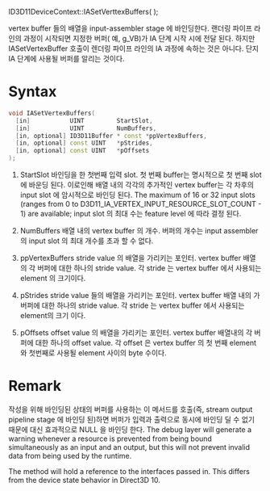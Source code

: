 ID3D11DeviceContext::IASetVerttexBuffers( );

vertex buffer 들의 배열을 input-assembler stage 에 바인딩한다. 랜더링 파이프 라인의 과정이 시작되면 지정한 버퍼( 예, g_VB)가 IA 단계 시작 시에 전달 된다. 하지만 IASetVertexBuffer 호출이 렌더링 파이프 라인의 IA 과정에 속하는 것은 아니다. 단지 IA 단계에 사용될 버퍼를 알리는 것이다.

# Syntax

```c++
void IASetVertexBuffers(
  [in]           UINT         StartSlot,
  [in]           UINT         NumBuffers,
  [in, optional] ID3D11Buffer * const *ppVertexBuffers,
  [in, optional] const UINT   *pStrides,
  [in, optional] const UINT   *pOffsets
);
```

1. StartSlot
	바인딩을 한 첫번째 입력 slot. 첫 번째 buffer는 명시적으로 첫 번째 slot 에 바운딩 된다. 이로인해 배열 내의 각각의 추가적인 vertex buffer는 각 차후의 input slot 에 암시적으로 바인딩 된다. The maximum of 16 or 32 input slots (ranges from 0 to D3D11_IA_VERTEX_INPUT_RESOURCE_SLOT_COUNT - 1) are available; input slot 의 최대 수는 feature level 에 따라 결정 된다.

2. NumBuffers
	배열 내의 vertex buffer 의 개수. 버퍼의 개수는 input assembler 의 input slot 의 최대 개수를 초과 할 수 없다.

3. ppVertexBuffers
	stride value 의 배열을 가리키는 포인터. vertex buffer 배열의 각 버퍼에 대한 하나의 stride value. 각 stride 는 vertex buffer 에서 사용되는 element 의 크기이다.

4. pStrides
	stride value 들의 배열을 가리키는 포인터. vertex buffer 배열 내의 가 버퍼에 대한 하나의 stride value. 각 stride 는 vertex buffer 에서 사용되는 element의 크기 이다.

4. pOffsets
	offset value 의 배열을 가리키는 포인터. vertex buffer 배열내의 각 버퍼에 대한 하나의 offset value. 각 offset 은 vertex buffer 의 첫 번째 element 와 첫번째로 사용될 element 사이의 byte 수이다.


# Remark

작성을 위해 바인딩된 상태의 버퍼를 사용하는 이 메서드를 호출(즉, stream output pipeline stage 에 바인딩 된)하면 버퍼가 입력과 출력으로 동시에 바인딩 딜 수 없기 때문에 대신 효과적으로 NULL 을 바인딩 한다.
The debug layer will generate a warning whenever a resource is prevented from being bound simultaneously as an input and an output, but this will not prevent invalid data from being used by the runtime.

The method will hold a reference to the interfaces passed in. This differs from the device state behavior in Direct3D 10.